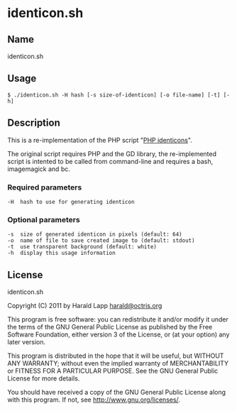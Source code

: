 identicon.sh
============

Name
----

identicon.sh

Usage
-----

    $ ./identicon.sh -H hash [-s size-of-identicon] [-o file-name] [-t] [-h]

Description
-----------

This is a re-implementation of the PHP script "[PHP identicons](http://identicons.sf.net/)".

The original script requires PHP and the GD library, the re-implemented script is intented to be called from 
command-line and requires a bash, imagemagick and bc.

### Required parameters

    -H  hash to use for generating identicon

### Optional parameters

    -s  size of generated identicon in pixels (default: 64)
    -o  name of file to save created image to (default: stdout)
    -t  use transparent background (default: white)
    -h  display this usage information

License
-------

identicon.sh

Copyright (C) 2011 by Harald Lapp <harald@octris.org>
 
This program is free software: you can redistribute it and/or modify
it under the terms of the GNU General Public License as published by
the Free Software Foundation, either version 3 of the License, or
(at your option) any later version.
 
This program is distributed in the hope that it will be useful,
but WITHOUT ANY WARRANTY; without even the implied warranty of
MERCHANTABILITY or FITNESS FOR A PARTICULAR PURPOSE.  See the
GNU General Public License for more details.
 
You should have received a copy of the GNU General Public License
along with this program.  If not, see <http://www.gnu.org/licenses/>.
